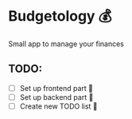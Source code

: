 # Budgetology :moneybag:

Small app to manage your finances

## TODO:

- [ ] Set up frontend part :rocket:
- [ ] Set up backend part :rocket:
- [ ] Create new TODO list :notebook:
